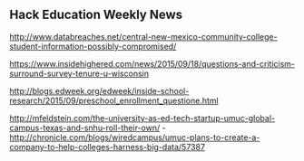 ## Hack Education Weekly News

http://www.databreaches.net/central-new-mexico-community-college-student-information-possibly-compromised/

https://www.insidehighered.com/news/2015/09/18/questions-and-criticism-surround-survey-tenure-u-wisconsin

http://blogs.edweek.org/edweek/inside-school-research/2015/09/preschool_enrollment_questione.html

http://mfeldstein.com/the-university-as-ed-tech-startup-umuc-global-campus-texas-and-snhu-roll-their-own/ - http://chronicle.com/blogs/wiredcampus/umuc-plans-to-create-a-company-to-help-colleges-harness-big-data/57387
